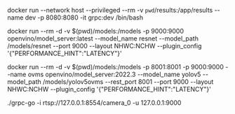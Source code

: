 docker run --network host --privileged --rm -v `pwd`/results:/app/results --name dev -p 8080:8080 -it grpc:dev /bin/bash


docker run --rm -d -v $(pwd)/models:/models -p 9000:9000 openvino/model_server:latest --model_name resnet --model_path /models/resnet --port 9000 --layout NHWC:NCHW --plugin_config '{"PERFORMANCE_HINT":"LATENCY"}'

docker run --rm -d -v $(pwd)/models:/models -p 8001:8001 -p 9000:9000 --name ovms openvino/model_server:2022.3 --model_name yolov5 --model_path /models/yolov5ovms --rest_port 8001 --port 9000 --layout NHWC:NCHW --plugin_config '{"PERFORMANCE_HINT":"LATENCY"}'

./grpc-go -i rtsp://127.0.0.1:8554/camera_0 -u 127.0.0.1:9000 